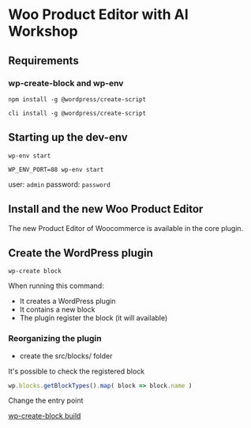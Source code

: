 # Woo Product Editor with AI Workshop

## Requirements

### wp-create-block and wp-env

```cli
npm install -g @wordpress/create-script
```

```
cli install -g @wordpress/create-script
```

## Starting up the dev-env

```cli
wp-env start
```

```cli
WP_ENV_PORT=88 wp-env start
```

user: `admin`
password: `password`

## Install and the new Woo Product Editor

The new Product Editor of Woocommerce is available in the core plugin.

## Create the WordPress plugin

```
wp-create block
```

When running this command:

* It creates a WordPress plugin
* It contains a new block
* The plugin register the block (it will available)

### Reorganizing the plugin

* create the src/blocks/<block-name> folder

It's possible to check the registered block

```js
wp.blocks.getBlockTypes().map( block => block.name )
```

Change the entry point

[wp-create-block build](https://developer.wordpress.org/block-editor/reference-guides/packages/packages-scripts/#build)

